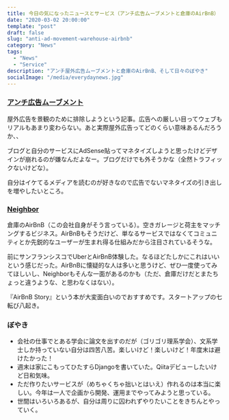 ```yaml
---
title: 今日の気になったニュースとサービス（アンチ広告ムーブメントと倉庫のAirBnB）
date: "2020-03-02 20:00:00"
template: "post"
draft: false
slug: "anti-ad-movement-warehouse-airbnb"
category: "News"
tags:
  - "News"
  - "Service"
description: "アンチ屋外広告ムーブメントと倉庫のAirBnB、そして日々のぼやき"
socialImage: "/media/everydaynews.jpg"
---
```


### [アンチ広告ムーブメント](https://www.equaltimes.org/the-growing-global-movement-to-end)

屋外広告を景観のために排除しようという記事。広告への厳しい目ってウェブもリアルもあまり変わらない。あと実際屋外広告ってどのくらい意味あるんだろうか、、

ブログと自分のサービスにAdSense貼ってマネタイズしようと思ったけどデザインが崩れるのが嫌なんだよなー。ブログだけでも外そうかな（全然トラフィックないけどな）。

自分はイケてるメディアを読むのが好きなので広告でないマネタイズの引き出しを増やしたいところ。

### [Neighbor](https://www.neighbor.com/)

倉庫のAirBnB（この会社自身がそう言っている）。空きガレージと荷主をマッチングするビジネス。AirBnBもそうだけど、単なるサービスではなくてコミュニティとか先鋭的なユーザーが生まれ得る仕組みだから注目されているそうな。

前にサンフランシスコでUberとAirBnB体験した。なるほどたしかにこれはいいという感じだった。AirBnBに懐疑的な人は多いと思うけど、ぜひ一度使ってみてほしいし、Neighborもそんな一面があるのかも（ただ、倉庫だけだとまたちょっと違うような、と思わなくはない）。

『AirBnB Story』という本が大変面白いのでおすすめです。スタートアップの七転び八起き。

### ぼやき

* 会社の仕事でとある学会に論文を出すのだが（ゴリゴリ理系学会）、文系学士しか持っていない自分は四苦八苦。楽しいけど！楽しいけど！年度末は避けたかった！
* 週末は家にこもってひたすらDjangoを書いていた。Qiitaデビューしたいけど日和気味。
* ただ作りたいサービスが（めちゃくちゃ拙いとはいえ）作れるのは本当に楽しい。今年は一人で企画から開発、運用までやってみようと思っている。
* 世間はいろいろあるが、自分は周りに囚われずやりたいことをきちんとやっていく。
